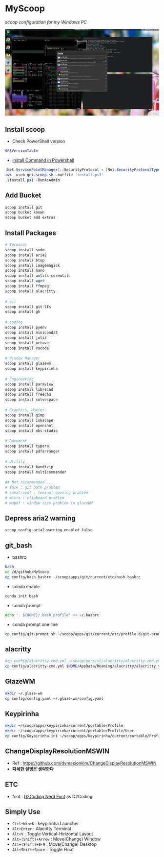# MyScoop

_scoop configuration for my Windows PC_

![GlazeWM](GlazeWM.png)

## Install scoop

* Check PowerShell version

```powershell
$PSVersionTable
```

* [Install Command in Powershell](https://stackoverflow.com/questions/74870579/error-installing-scoop-command-line-installer)

```powershell
[Net.ServicePointManager]::SecurityProtocol = [Net.SecurityProtocolType]::Tls12
iwr -useb get.scoop.sh -outfile 'install.ps1'
.\install.ps1 -RunAsAdmin
```

## Add Bucket

```powershell
scoop install git
scoop bucket known
scoop bucket add extras
```

## Install Packages

```powershell
# Terminal
scoop install sudo
scoop install aria2
scoop install btop
scoop install imagemagick
scoop install nano
scoop install uutils-coreutils
scoop install wget
scoop install ffmpeg
scoop install alacritty

# git
scoop install git-lfs
scoop install gh

# coding
scoop install pyenv
scoop install miniconda3
scoop install julia
scoop install octave
scoop install vscode

# Window Manager
scoop install glazewm
scoop install keypirinha

# Engineering
scoop install paraview
scoop install librecad
scoop install freecad
scoop install solvespace

# Graphics, Movies
scoop install gimp
scoop install inkscape
scoop install openshot
scoop install obs-studio

# Document
scoop install typora
scoop install pdfarranger

# Utility
scoop install bandizip
scoop install multicommander

## Not recommended ...
# fork : git path problem
# sumatrapdf : teminal opening problem
# micro : clipboard problem
# mupdf : window size problem in glazeWM
```

## Depress aria2 warning

```bash
scoop config aria2-warning-enabled false
```

## git_bash

* bashrc

```bash
bash
cd /d/github/MyScoop
cp config/bash.bashrc ~/scoop/apps/git/current/etc/bash.bashrc
```

* conda enable

```bash
conda init bash
```

* conda prompt

```bash
echo '. ${HOME}/.bash_profile' >> ~/.bashrc
```

- conda prompt one line

```bash
cp config/git-prompt.sh ~/scoop/apps/git/current/etc/profile.d/git-prompt.sh
```

## alacritty

```bash
#cp config/alacritty-cmd.yml ~/scoop/persist/alacritty/alacritty-cmd.yml
cp config/alacritty-cmd.yml $HOME/AppData/Roaming/alacritty/alacritty.yml
```

## GlazeWM

```bash
mkdir ~/.glaze-wm
cp config/config.yaml ~/.glaze-wm/config.yaml
```

## Keypirinha

```bash
mkdir ~/scoop/apps/keypirinha/current/portable/Profile
mkdir ~/scoop/apps/keypirinha/current/portable/Profile/User
cp config/Keypirinha.ini ~/scoop/apps/keypirinha/current/portable/Profile/User/Keypirinha.ini
```

## ChangeDisplayResolutionMSWIN

* Ref : https://github.com/dymaxionkim/ChangeDisplayResolutionMSWIN
* **자세한 설명은 생략한다**

## ETC

* font : [D2Coding Nerd Font](https://github.com/kelvinks/D2Coding_Nerd/raw/master/D2Coding%20v.1.3.2%20Nerd%20Font%20Complete.ttf) as D2Coding


## Simply Use

* `Ctrl+Win+K` : keypirinha Launcher
* `Alt+Enter` : Alacritty Terminal
* `Alt+V` : Toggle Vertical-Hirizontal Layout
* `Alt+(Shift)+Arrow` : Move(Change) Window
* `Alt+(Shift)+0~9` : Move(Change) Desktop
* `Alt+Shift+Space` : Toggle Float

